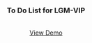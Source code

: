 <div align="center">
  <h3 align="center">To Do List for LGM-VIP</h3>

  <p align="center">
    <br />
    <a href="https://todo-list-lgmvip.netlify.app">View Demo</a>
  </p>
</div>
